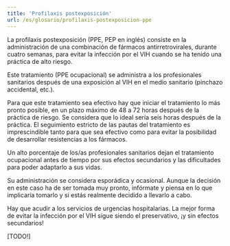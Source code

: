 ```yaml
---
title: 'Profilaxis postexposición'
url: /es/glosario/profilaxis-postexposicion-ppe
---
```


La profilaxis postexposición (PPE, PEP en inglés) consiste en la administración de una combinación de fármacos antirretrovirales, durante cuatro semanas, para evitar la infección por el VIH cuando se ha tenido una práctica de alto riesgo.

Este tratamiento (PPE ocupacional) se administra a los profesionales sanitarios después de una exposición al VIH en el medio sanitario (pinchazo accidental, etc.).

Para que este tratamiento sea efectivo hay que iniciar el tratamiento lo más pronto posible, en un plazo máximo de 48 a 72 horas después de la práctica de riesgo. Se considera que lo ideal sería seis horas después de la práctica. El seguimiento estricto de las pautas del tratamiento es imprescindible tanto para que sea efectivo como para evitar la posibilidad de desarrollar resistencias a los fármacos.

Un alto porcentaje de los/as profesionales sanitarios dejan el tratamiento ocupacional antes de tiempo por sus efectos secundarios y las dificultades para poder adaptarlo a sus vidas.

Su administración se considera esporádica y ocasional. Aunque la decisión en este caso ha de ser tomada muy pronto, infórmate y piensa en lo que implicaría tomarlo y si estás realmente decidido a llevarlo a cabo.

Hay que acudir a los servicios de urgencias hospitalarias. La mejor forma de evitar la infección por el VIH sigue siendo el preservativo, ¡y sin efectos secundarios!

[TODO!]